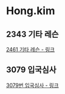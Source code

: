 # Hong.kim

## 2343 기타 레슨

[2461 기타 레슨 - 링크](https://www.acmicpc.net/problem/2343)

## 3079 입국심사

[3079번 입국심사 - 링크](https://www.acmicpc.net/problem/3079)
